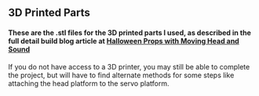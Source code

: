 ## 3D Printed Parts

#### These are the .stl files for the 3D printed parts I used, as described in the full detail build blog article at [Halloween Props with Moving Head and Sound](https://resinchemtech.blogspot.com/2021/10/halloween-props-with-moving-head-and.html)

If you do not have access to a 3D printer, you may still be able to complete the project, but will have to find alternate methods for some steps like attaching the head platform to the servo platform.
